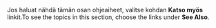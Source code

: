 <span data-ttu-id="a0522-101">Jos haluat nähdä tämän osan ohjeaiheet, valitse kohdan **Katso myös** linkit.</span><span class="sxs-lookup"><span data-stu-id="a0522-101">To see the topics in this section, choose the links under **See Also**.</span></span>